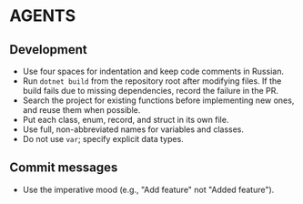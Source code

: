 # AGENTS

## Development
- Use four spaces for indentation and keep code comments in Russian.
- Run `dotnet build` from the repository root after modifying files. If the build fails due to missing dependencies, record the failure in the PR.
- Search the project for existing functions before implementing new ones, and reuse them when possible.
- Put each class, enum, record, and struct in its own file.
- Use full, non-abbreviated names for variables and classes.
- Do not use `var`; specify explicit data types.

## Commit messages
- Use the imperative mood (e.g., "Add feature" not "Added feature").
